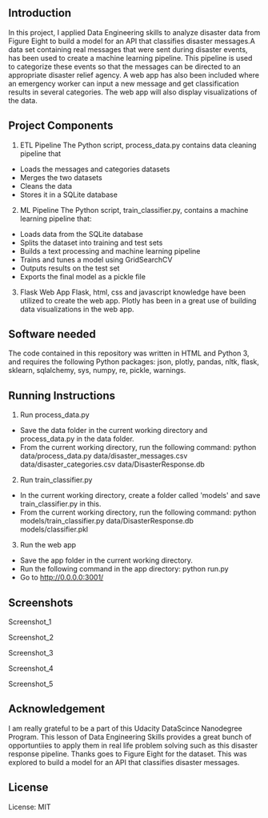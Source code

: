 ## Introduction
In this project, I applied Data Engineering skills to analyze disaster data from Figure Eight to build a model for an API that classifies 
disaster messages.A data set containing real messages that were sent during disaster events, has been used to create a machine learning pipeline. 
This pipeline is used to categorize these events so that the messages can be directed to an appropriate disaster relief agency.
A web app has also been included where an emergency worker can input a new message and get classification results in several categories. 
The web app will also display visualizations of the data. 

## Project Components
1. ETL Pipeline
The Python script, process_data.py contains data cleaning pipeline that
* Loads the messages and categories datasets
* Merges the two datasets
* Cleans the data
* Stores it in a SQLite database

2. ML Pipeline
The Python script, train_classifier.py, contains a machine learning pipeline that:

* Loads data from the SQLite database
* Splits the dataset into training and test sets
* Builds a text processing and machine learning pipeline
* Trains and tunes a model using GridSearchCV
* Outputs results on the test set
* Exports the final model as a pickle file

3. Flask Web App
Flask, html, css and javascript knowledge have been utilized to create the web app.
Plotly has been in a great use of building data visualizations in the web app. 

## Software needed
The code contained in this repository was written in HTML and Python 3, and requires the following Python packages: json, plotly, pandas, nltk, flask, sklearn, sqlalchemy, sys, numpy, re, pickle, warnings.

## Running Instructions
1. Run process_data.py
* Save the data folder in the current working directory and process_data.py in the data folder.
* From the current working directory, run the following command: python data/process_data.py data/disaster_messages.csv data/disaster_categories.csv data/DisasterResponse.db

2. Run train_classifier.py
* In the current working directory, create a folder called 'models' and save train_classifier.py in this.
* From the current working directory, run the following command: python models/train_classifier.py data/DisasterResponse.db models/classifier.pkl

3. Run the web app
* Save the app folder in the current working directory.
* Run the following command in the app directory: python run.py
* Go to http://0.0.0.0:3001/

## Screenshots
Screenshot_1

Screenshot_2

Screenshot_3

Screenshot_4

Screenshot_5

## Acknowledgement
I am really grateful to be a part of this Udacity DataScince Nanodegree Program. This lesson of Data Engineering Skills provides a great bunch of opportuntiies to apply them in real life problem solving such as this disaster response pipeline. 
Thanks goes to Figure Eight for the dataset. This was explored to build a model for an API that classifies disaster messages.

## License
License: MIT
